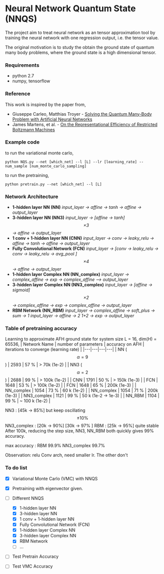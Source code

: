 # Neural Network Quantum State (NNQS)

The project aim to treat neural network as an tensor approximation tool by training the neural network with one regression output, i.e. the tensor value.

The original motivation is to study the obtain the ground state of quantum many body problems, where the ground state is a high dimensional tensor.


### Requirements

  - python 2.7
  - numpy, tensorflow



### Reference

This work is inspired by the paper from,

* Giuseppe Carleo, Matthias Troyer - [Solving the Quantum Many-Body Problem with Artificial Neural Networks](https://arxiv.org/abs/1606.02318) 
* James Martens, et al. - [On the Representational Efficiency of Restricted Boltzmann Machines](https://www.cs.toronto.edu/~toni/Papers/nips2013.pdf)

### Example code

to run the variational monte carlo,
```
python NQS.py --net [which_net] --l [L] --lr [learning_rate] --num_sample [num_monte_carlo_sampling]
```
to run the pretraining, 
```
python pretrain.py --net [which_net] --l [L] 
```

###   Network Architecture

* **1-hidden layer NN (NN)**
*input_layer -> affine -> tanh -> affine ->  output_layer*
* **3-hidden layer NN (NN3)**
*input_layer -> [affine -> tanh]$$\times 3$$  -> affine ->  output_layer*
* **1 conv +  1-hidden layer NN (CNN)**
*input_layer -> conv -> leaky_relu -> affine -> tanh -> affine -> output_layer*
* **Fully Convolutional Network (FCN)**
*input_layer -> [conv -> leaky_relu -> conv -> leaky_relu -> avg_pool ] $$\times 4$$ -> affine -> output_layer*
* **1-hidden layer Complex NN (NN_complex)**
*input_layer -> complex_affine -> exp -> complex_affine --> output_layer*
* **3-hidden layer Complex NN (NN3_complex)**
*input_layer -> [affine -> sigmoid]$$\times 2$$ -> complex_affine -> exp -> complex_affine -> output_layer*
* **RBM Network (NN_RBM)**
*input_layer -> complex_affine -> soft_plus -> sum -> 1*
*input_layer -> affine -> 2*
*1+2 -> exp -> output_layer*

### Table of pretraining accuracy 
Learning to approximate AFH ground state for system size L = 16, dim(H) = 65536,
| Network Name  | number of parameters  | accuracy on AFH  | iterations to converge (learning rate)  |
|---|---|---|---|
| NN ($$\alpha=9$$) | 2593  |  57 %  | > 70k (1e-2) |
| NN3 ($$\alpha=2$$)  | 2688  | 99 %  | > 100k (1e-2) |
| CNN  |  1791 | 50 %  | > 150k (1e-3) | 
| FCN  | 1648  | 53 %  | > 100k (1e-2) |
| FCN  | 1648  | 65 %  | 200k (1e-3) |
| NN_complex  | 1054  | 73 %  | 60 k (1e-2) |
| NN_complex  | 1054  | 71 %  | 200k (1e-3) |
| NN3_complex  | 1121  | 99 %  | 50 k (1e-2 -> 1e-3) |
| NN_RBM  | 1104  | 99 % | ~ 100 k (1e-2) |


NN3 : [45k -> 85%] but keep oscillating $$\pm 10\%$$
NN3_complex : [20k -> 90%] [30k -> 97% ]
RBM : [25k -> 95%] quite stable
After 100k, reducing the step size, NN3, NN_RBM both quickly gives 99% accuracy.

max accuracy :
RBM 99.9%
NN3_complex 99.7%

Observation:
relu Conv arch, need smaller lr. The other don't


### To do list

- [x] Variational Monte Carlo (VMC) with NNQS
- [x] Pretraining with eigenvector given.
- [ ] Different NNQS
     - [x] 1-hidden layer NN
     - [x] 3-hidden layer NN
     - [x] 1 conv +  1-hidden layer NN
     - [x] Fully Convolutional Network (FCN)
     - [x] 1-hidden layer Complex NN
     - [x] 3-hidden layer Complex NN
     - [x] RBM Network
     - [ ] ...
- [ ] Test Pretrain Accuracy
- [ ] Test VMC Accuracy


